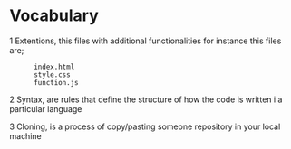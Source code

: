 # Vocabulary
1 Extentions, this files with additional functionalities for instance this files are;
          
          index.html
          style.css
          function.js
2 Syntax, are rules that define the structure of how the code is written i a particular language

3 Cloning, is a process of copy/pasting someone repository in your local machine
